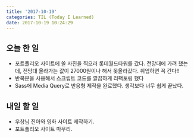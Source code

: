 ```yaml
---
title: '2017-10-19'
categories: TIL (Today I Learned)
date: 2017-10-19 10:24:29
---
```


## 오늘 한 일
  - 포트폴리오 사이트에 쓸 사진을 찍으러 롯데월드타워를 갔다. 전망대에 가려 했는데, 전망대 올라가는 값이 27000원이나 해서 못올라갔다. 취업하면 꼭 간다!!
  - 반복문을 사용해서 스크립트 코드를 깔끔하게 리팩토링 했다
  - Sass에 Media Query로 반응형 제작을 완료했다. 생각보다 너무 쉽게 끝났다.

## 내일 할 일
  - 우창님 진아와 영화 사이트 제작하기.
  - 포트폴리오 사이트 마무리.
